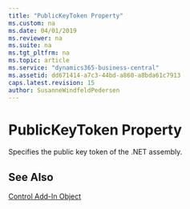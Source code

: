 ```yaml
---
title: "PublicKeyToken Property"
ms.custom: na
ms.date: 04/01/2019
ms.reviewer: na
ms.suite: na
ms.tgt_pltfrm: na
ms.topic: article
ms.service: "dynamics365-business-central"
ms.assetid: dd671414-a7c3-44bd-a860-a8bda61c7913
caps.latest.revision: 15
author: SusanneWindfeldPedersen
---
```


 

# PublicKeyToken Property

Specifies the public key token of the .NET assembly.

## See Also  
[Control Add-In Object](../devenv-control-addin-object.md)   
 